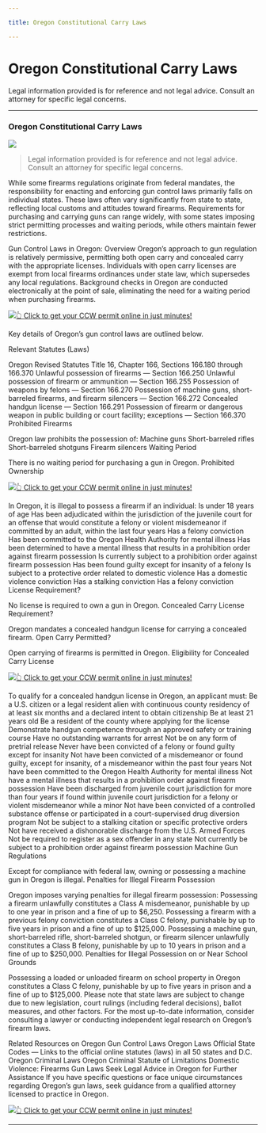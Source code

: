 ```yaml
---

title: Oregon Constitutional Carry Laws

---
```


# Oregon Constitutional Carry Laws

Legal information provided is for reference and not legal advice. Consult an attorney for specific legal concerns. 

* * *

### Oregon Constitutional Carry Laws

![](https://cdn-images-1.medium.com/max/1200/1*3MvrcUVFI0QIlc7r_ThyQg.png)

> Legal information provided is for reference and not legal advice. Consult an attorney for specific legal concerns.

While some firearms regulations originate from federal mandates, the responsibility for enacting and enforcing gun control laws primarily falls on individual states. These laws often vary significantly from state to state, reflecting local customs and attitudes toward firearms. Requirements for purchasing and carrying guns can range widely, with some states imposing strict permitting processes and waiting periods, while others maintain fewer restrictions.

Gun Control Laws in Oregon: Overview Oregon’s approach to gun regulation is relatively permissive, permitting both open carry and concealed carry with the appropriate licenses. Individuals with open carry licenses are exempt from local firearms ordinances under state law, which supersedes any local regulations. Background checks in Oregon are conducted electronically at the point of sale, eliminating the need for a waiting period when purchasing firearms.

[![](https://cdn-images-1.medium.com/max/1200/1*aCmvRhaa5Xjz4zDZxHzAjg.png)](https://serp.ly/ccw)[👆 Click to get your CCW permit online in just minutes!](https://serp.ly/ccw)

Key details of Oregon’s gun control laws are outlined below.

Relevant Statutes (Laws)

Oregon Revised Statutes Title 16, Chapter 166, Sections 166.180 through 166.370 Unlawful possession of firearms — Section 166.250 Unlawful possession of firearm or ammunition — Section 166.255 Possession of weapons by felons — Section 166.270 Possession of machine guns, short-barreled firearms, and firearm silencers — Section 166.272 Concealed handgun license — Section 166.291 Possession of firearm or dangerous weapon in public building or court facility; exceptions — Section 166.370 Prohibited Firearms

Oregon law prohibits the possession of: Machine guns Short-barreled rifles Short-barreled shotguns Firearm silencers Waiting Period

There is no waiting period for purchasing a gun in Oregon. Prohibited Ownership

[![](https://cdn-images-1.medium.com/max/1200/1*TMCVgNoKp2NAtvLSAMkaJg.png)](https://serp.ly/ccw)[👆 Click to get your CCW permit online in just minutes!](https://serp.ly/ccw)

In Oregon, it is illegal to possess a firearm if an individual: Is under 18 years of age Has been adjudicated within the jurisdiction of the juvenile court for an offense that would constitute a felony or violent misdemeanor if committed by an adult, within the last four years Has a felony conviction Has been committed to the Oregon Health Authority for mental illness Has been determined to have a mental illness that results in a prohibition order against firearm possession Is currently subject to a prohibition order against firearm possession Has been found guilty except for insanity of a felony Is subject to a protective order related to domestic violence Has a domestic violence conviction Has a stalking conviction Has a felony conviction License Requirement?

No license is required to own a gun in Oregon. Concealed Carry License Requirement?

Oregon mandates a concealed handgun license for carrying a concealed firearm. Open Carry Permitted?

Open carrying of firearms is permitted in Oregon. Eligibility for Concealed Carry License

[![](https://cdn-images-1.medium.com/max/1200/1*UmVcdbz7GlGdNVJMx2tkag.png)](https://serp.ly/ccw)[👆 Click to get your CCW permit online in just minutes!](https://serp.ly/ccw)

To qualify for a concealed handgun license in Oregon, an applicant must: Be a U.S. citizen or a legal resident alien with continuous county residency of at least six months and a declared intent to obtain citizenship Be at least 21 years old Be a resident of the county where applying for the license Demonstrate handgun competence through an approved safety or training course Have no outstanding warrants for arrest Not be on any form of pretrial release Never have been convicted of a felony or found guilty except for insanity Not have been convicted of a misdemeanor or found guilty, except for insanity, of a misdemeanor within the past four years Not have been committed to the Oregon Health Authority for mental illness Not have a mental illness that results in a prohibition order against firearm possession Have been discharged from juvenile court jurisdiction for more than four years if found within juvenile court jurisdiction for a felony or violent misdemeanor while a minor Not have been convicted of a controlled substance offense or participated in a court-supervised drug diversion program Not be subject to a stalking citation or specific protective orders Not have received a dishonorable discharge from the U.S. Armed Forces Not be required to register as a sex offender in any state Not currently be subject to a prohibition order against firearm possession Machine Gun Regulations

Except for compliance with federal law, owning or possessing a machine gun in Oregon is illegal. Penalties for Illegal Firearm Possession

Oregon imposes varying penalties for illegal firearm possession: Possessing a firearm unlawfully constitutes a Class A misdemeanor, punishable by up to one year in prison and a fine of up to $6,250. Possessing a firearm with a previous felony conviction constitutes a Class C felony, punishable by up to five years in prison and a fine of up to $125,000. Possessing a machine gun, short-barreled rifle, short-barreled shotgun, or firearm silencer unlawfully constitutes a Class B felony, punishable by up to 10 years in prison and a fine of up to $250,000. Penalties for Illegal Possession on or Near School Grounds

Possessing a loaded or unloaded firearm on school property in Oregon constitutes a Class C felony, punishable by up to five years in prison and a fine of up to $125,000. Please note that state laws are subject to change due to new legislation, court rulings (including federal decisions), ballot measures, and other factors. For the most up-to-date information, consider consulting a lawyer or conducting independent legal research on Oregon’s firearm laws.

Related Resources on Oregon Gun Control Laws Oregon Laws Official State Codes — Links to the official online statutes (laws) in all 50 states and D.C. Oregon Criminal Laws Oregon Criminal Statute of Limitations Domestic Violence: Firearms Gun Laws Seek Legal Advice in Oregon for Further Assistance If you have specific questions or face unique circumstances regarding Oregon’s gun laws, seek guidance from a qualified attorney licensed to practice in Oregon.

[![](https://cdn-images-1.medium.com/max/2560/1*aCmvRhaa5Xjz4zDZxHzAjg.png)](https://serp.ly/ccw)[👆 Click to get your CCW permit online in just minutes!](https://serp.ly/ccw)

* * *


